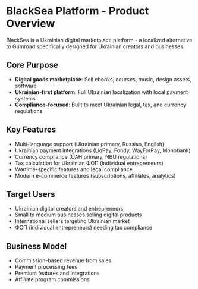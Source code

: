 # BlackSea Platform - Product Overview

BlackSea is a Ukrainian digital marketplace platform - a localized alternative to Gumroad specifically designed for Ukrainian creators and businesses.

## Core Purpose
- **Digital goods marketplace**: Sell ebooks, courses, music, design assets, software
- **Ukrainian-first platform**: Full Ukrainian localization with local payment systems
- **Compliance-focused**: Built to meet Ukrainian legal, tax, and currency regulations

## Key Features
- Multi-language support (Ukrainian primary, Russian, English)
- Ukrainian payment integrations (LiqPay, Fondy, WayForPay, Monobank)
- Currency compliance (UAH primary, NBU regulations)
- Tax calculation for Ukrainian ФОП (individual entrepreneurs)
- Wartime-specific features and legal compliance
- Modern e-commerce features (subscriptions, affiliates, analytics)

## Target Users
- Ukrainian digital creators and entrepreneurs
- Small to medium businesses selling digital products
- International sellers targeting Ukrainian market
- ФОП (individual entrepreneurs) needing tax compliance

## Business Model
- Commission-based revenue from sales
- Payment processing fees
- Premium features and integrations
- Affiliate program commissions